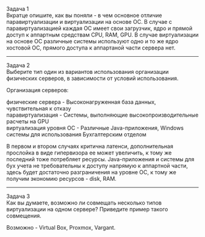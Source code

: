 Задача 1  
Вкратце опишите, как вы поняли - в чем основное отличие паравиртуализации и виртуализации на основе ОС.
В случае с паравиртуализацией каждая ОС имеет свои загрузчик, ядро и прямой доступ к аппартным средствам CPU, RAM, GPU.
В случае виртуализации на основе ОС различные системы используют одно и то же ядро хостовой ОС, прямого доступа к аппартаной части сервера нет. 

---
Задача 2  
Выберите тип один из вариантов использования организации физических серверов, в зависимости от условий использования.

Организация серверов:

физические сервера - Высоконагруженная база данных, чувствительная к отказу  
паравиртуализация - Системы, выполняющие высокопроизводительные расчеты на GPU  
виртуализация уровня ОС - Различные Java-приложения, Windows системы для использования Бухгалтерским отделом  

В первом и втором случаях критична латенси, дополнительная прослойка в виде гипервизора ее может увеличить, к тому же последний тоже потребляет ресурсы.
Java-приложения и системы для бух учета не требовательны к доступу напрямую к аппартной части, здесь будет достаточно разграничения на уровне ОС, к тому же получим экономию
ресурсов - disk, RAM.


---
Задача 3  
Как вы думаете, возможно ли совмещать несколько типов виртуализации на одном сервере? Приведите пример такого совмещения.

Возможно - Virtual Box, Proxmox, Vargant.
